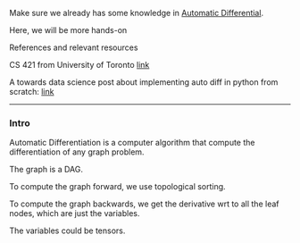 Make sure we already has some knowledge in [Automatic Differential](../MATH%20999%20Paper%20Reviews%20and%20Frontier%20Mathematics/Automatic%20Differential.md). 

Here, we will be more hands-on 

References and relevant resources

CS 421 from University of Toronto [link](https://www.cs.toronto.edu/~rgrosse/courses/csc421_2019/)

A towards data science post about implementing auto diff in python from scratch: [link](https://towardsdatascience.com/build-your-own-automatic-differentiation-program-6ecd585eec2a)


---
### **Intro** 

Automatic Differentiation is a computer algorithm that compute the differentiation of any graph problem. 

The graph is a DAG. 

To compute the graph forward, we use topological sorting. 

To compute the graph backwards, we get the derivative wrt to all the leaf nodes, which are just the variables. 

The variables could be tensors. 



